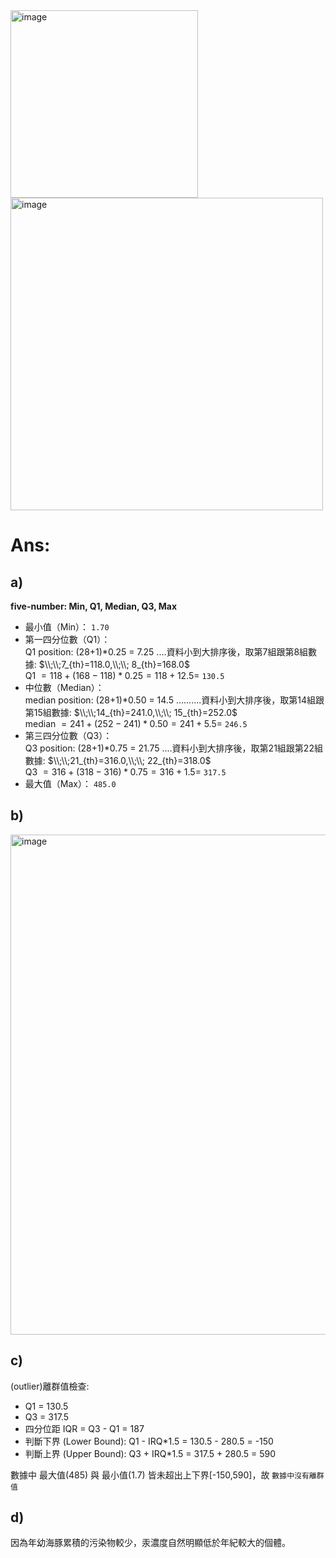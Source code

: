 <div>
<img width="300" align="top" alt="image" src="https://github.com/user-attachments/assets/16b85e02-937d-4d7e-a76a-55d4a851c6b1" />
<img width="500" align="top" alt="image" src="https://github.com/user-attachments/assets/0ded76fe-8086-4d4f-8912-f444e0201f1f" />
</div>

# Ans:

## a)
**five-number: Min, Q1, Median, Q3, Max**  
* 最小值（Min）： `1.70`  
* 第一四分位數（Q1）：   
  Q1 position: (28+1)*0.25 = 7.25 ....資料小到大排序後，取第7組跟第8組數據: $\\;\\;7_{th}=118.0,\\;\\; 8_{th}=168.0$  
  Q1 $=118+(168-118)*0.25= 118 + 12.5 =$ `130.5`
* 中位數（Median）：  
  median position: (28+1)*0.50 = 14.5 ..........資料小到大排序後，取第14組跟第15組數據: $\\;\\;14_{th}=241.0,\\;\\; 15_{th}=252.0$  
  median $=241+(252-241)*0.50= 241 + 5.5 =$ `246.5`  
* 第三四分位數（Q3）：  
  Q3 position: (28+1)*0.75 = 21.75 ....資料小到大排序後，取第21組跟第22組數據: $\\;\\;21_{th}=316.0,\\;\\; 22_{th}=318.0$  
  Q3 $=316+(318-316)*0.75= 316 + 1.5 =$ `317.5`  
* 最大值（Max）： `485.0`

## b)
<img width="800" align="top" alt="image" src="https://github.com/user-attachments/assets/d3981575-9ec6-46da-9674-9e144c0aea0e" />  

## c)  
(outlier)離群值檢查:  
* Q1 = 130.5
* Q3 = 317.5
* 四分位距 IQR = Q3 - Q1 = 187 
* 判斷下界 (Lower Bound): Q1 - IRQ*1.5 = 130.5 - 280.5 = -150
* 判斷上界 (Upper Bound): Q3 + IRQ*1.5 = 317.5 + 280.5 = 590

數據中 最大值(485) 與 最小值(1.7) 皆未超出上下界[-150,590]，故 `數據中沒有離群值`  

## d)  
因為年幼海豚累積的污染物較少，汞濃度自然明顯低於年紀較大的個體。  
